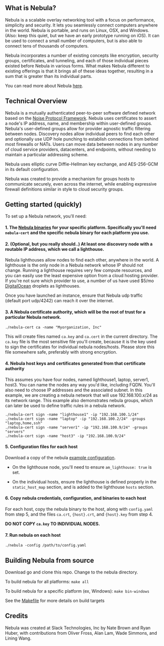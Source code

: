 ## What is Nebula?
Nebula is a scalable overlay networking tool with a focus on performance, simplicity and security.
It lets you seamlessly connect computers anywhere in the world. Nebula is portable, and runs on Linux, OSX, and Windows.
(Also: keep this quiet, but we have an early prototype running on iOS).
It can be used to connect a small number of computers, but is also able to connect tens of thousands of computers.

Nebula incorporates a number of existing concepts like encryption, security groups, certificates,
and tunneling, and each of those individual pieces existed before Nebula in various forms.
What makes Nebula different to existing offerings is that it brings all of these ideas together,
resulting in a sum that is greater than its individual parts.

You can read more about Nebula [here](https://medium.com/p/884110a5579).

## Technical Overview

Nebula is a mutually authenticated peer-to-peer software defined network based on the [Noise Protocol Framework](https://noiseprotocol.org/).
Nebula uses certificates to assert a node's IP address, name, and membership within user-defined groups.
Nebula's user-defined groups allow for provider agnostic traffic filtering between nodes.
Discovery nodes allow individual peers to find each other and optionally use UDP hole punching to establish connections from behind most firewalls or NATs.
Users can move data between nodes in any number of cloud service providers, datacenters, and endpoints, without needing to maintain a particular addressing scheme.

Nebula uses elliptic curve Diffie-Hellman key exchange, and AES-256-GCM in its default configuration.

Nebula was created to provide a mechanism for groups hosts to communicate securely, even across the internet, while enabling expressive firewall definitions similar in style to cloud security groups.

## Getting started (quickly)

To set up a Nebula network, you'll need:

#### 1. The [Nebula binaries](https://github.com/slackhq/nebula/releases) for your specific platform. Specifically you'll need `nebula-cert` and the specific nebula binary for each platform you use.

#### 2. (Optional, but you really should..) At least one discovery node with a routable IP address, which we call a lighthouse.

Nebula lighthouses allow nodes to find each other, anywhere in the world. A lighthouse is the only node in a Nebula network whose IP should not change. Running a lighthouse requires very few compute resources, and you can easily use the least expensive option from a cloud hosting provider. If you're not sure which provider to use, a number of us have used $5/mo [DigitalOcean](https://digitalocean.com) droplets as lighthouses.

  Once you have launched an instance, ensure that Nebula udp traffic (default port udp/4242) can reach it over the internet.


#### 3. A Nebula certificate authority, which will be the root of trust for a particular Nebula network.

  ```
  ./nebula-cert ca -name "Myorganization, Inc"
  ```
  This will create files named `ca.key` and `ca.cert` in the current directory. The `ca.key` file is the most sensitive file you'll create, because it is the key used to sign the certificates for individual nebula nodes/hosts. Please store this file somewhere safe, preferably with strong encryption.

#### 4. Nebula host keys and certificates generated from that certificate authority
This assumes you have four nodes, named lighthouse1, laptop, server1, host3. You can name the nodes any way you'd like, including FQDN. You'll also need to choose IP addresses and the associated subnet. In this example, we are creating a nebula network that will use 192.168.100.x/24 as its network range. This example also demonstrates nebula groups, which can later be used to define traffic rules in a nebula network.
```
./nebula-cert sign -name "lighthouse1" -ip "192.168.100.1/24"
./nebula-cert sign -name "laptop" -ip "192.168.100.2/24" -groups "laptop,home,ssh"
./nebula-cert sign -name "server1" -ip "192.168.100.9/24" -groups "servers"
./nebula-cert sign -name "host3" -ip "192.168.100.9/24"
```

#### 5. Configuration files for each host
Download a copy of the nebula [example configuration](https://github.com/slackhq/nebula/blob/master/examples/config.yml).

* On the lighthouse node, you'll need to ensure `am_lighthouse: true` is set.

* On the individual hosts, ensure the lighthouse is defined properly in the `static_host_map` section, and is added to the lighthouse `hosts` section.


#### 6. Copy nebula credentials, configuration, and binaries to each host

For each host, copy the nebula binary to the host, along with `config.yaml` from step 5, and the files `ca.crt`, `{host}.crt`, and `{host}.key` from step 4.

**DO NOT COPY `ca.key` TO INDIVIDUAL NODES.**

#### 7. Run nebula on each host
```
./nebula -config /path/to/config.yaml
```

## Building Nebula from source

Download go and clone this repo. Change to the nebula directory.

To build nebula for all platforms:
`make all`

To build nebula for a specific platform (ex, Windows):
`make bin-windows`

See the [Makefile](Makefile) for more details on build targets

## Credits

Nebula was created at Slack Technologies, Inc by Nate Brown and Ryan Huber, with contributions from Oliver Fross, Alan Lam, Wade Simmons, and Lining Wang.



